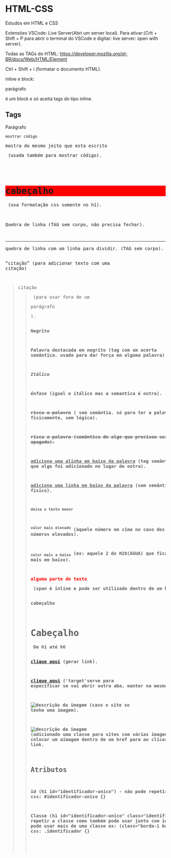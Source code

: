 # HTML-CSS
Estudos em HTML e CSS

Extensões VSCode:
Live Server(Abri um server local). Para ativar:(Crlt + Shift + P para abrir o terminal do VSCode e digitar: live server: open with server).

Todas as TAGs do HTML: https://developer.mozilla.org/pt-BR/docs/Web/HTML/Element

Ctrl + Shift + i (formatar o documento HTML).

inline e block:
<p>parágrafo</p> é um block e só aceita tags do tipo inline.

## Tags
<p>Parágrafo</p>

<code>mostrar código</code>

<pre>mostra do mesmo jeito que esta escrito<pre> (usada também para mostrar código).

<style>Modificado CSS para pequenas formatações sem precisar de um css</style>

<h1 style="background: red;">cabeçalho</h1> (usa formatação css somente no h1).

<br>Quebra de linha (TAG sem corpo, não precisa fechar).

<hr>quebra de linha com um linha para dividir. (TAG sem corpo).

<q cite="link da citação">citação</q> (para adicionar texto com uma citação)

<blockquote cite="link da citação">citação<blockquote> (para usar fora de um <p>parágrafo</p>).

<b>Negrito</b>

<strong>Palavra destacada em negrito<strong> (tag com um acerta semântica. usada para dar força em alguma palavra).

<i>Itálico</i>

<em>ênfase</em> (igual o itálico mas a semantica é outra).

<s>risca a palavra</s> ( sem semântia. só para ter a palavra riscada fisicamente, sem lógica).

<del>risca a palavra<del> (semântica de algo que precisou ser apagado).

<ins>adiciona uma alinha em baixo da palavra</ins> (tag semântica, que algo foi adicionado no lugar de outra).

<u>adiciona uma linha em baixo da palavra</u> (sem semântica, somente físico).

<small>deixa o texto menor</small>

<sup>valor mais elevado</sup> (àquele número em cima no caso dos números elevados).

<sub>valor mais a baixo</sub> (ex: aquele 2 do H2O(ÁGUA) que fica mais em baixo).

<p><span style="color: red">alguma parte do texto</span></p> (span é inline e pode ser utilizado dentro de um block para modificar palavras). Também pode utilizar uma class="nome" para modificar somente ela no css. ex: <span classe="nome">palavra</span>

<headers>cabeçalho<headers>

<h1>Cabeçalho</h1> De h1 até h6

<a href="link">clique aqui</a> (gerar link).

<a href="link" target='_blank'>clique aqui</a> ('target'serve para expecificar se vai abrir outra aba, manter na mesma etc. VER LINK).
https://developers.google.com/search/docs/advanced/appearance/qualify-outbound-links?hl=pt-br

<img src="link da imagem" alt="descrição da imagem"> (caso o site so tenha uma imagem).

<img class="nome-da-imagem" src="link da imagem" alt="descrição da imagem"> (adicionado uma classe para sites com várias imagens). Também pode colocar um aimagem dentro de um href para ao clicar na imagem ir para o link.

## Atributos
id (h1 id="identificador-unico") - não pode repetir o id.
chamada no css: #identificador-unico {}

Classe (h1 id="identificador-unico" class="identificador") - pode repetir a classe como também pode usar junto com id caso precise. Também pode usar mais de uma classe ex: (class="borda-1 borda-2").
chamada no css: .identificador {}
